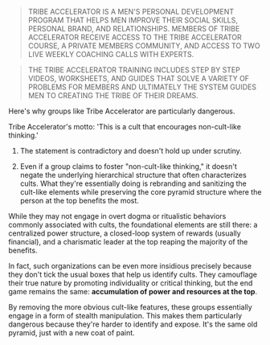 > TRIBE ACCELERATOR IS A MEN'S PERSONAL DEVELOPMENT PROGRAM THAT HELPS MEN IMPROVE THEIR SOCIAL SKILLS, PERSONAL BRAND, AND RELATIONSHIPS. MEMBERS OF TRIBE ACCELERATOR RECEIVE ACCESS TO THE TRIBE ACCELERATOR COURSE, A PRIVATE MEMBERS COMMUNITY, AND ACCESS TO TWO LIVE WEEKLY COACHING CALLS WITH EXPERTS.  
  
> THE TRIBE ACCELERATOR TRAINING INCLUDES STEP BY STEP VIDEOS, WORKSHEETS, AND GUIDES THAT SOLVE A VARIETY OF PROBLEMS FOR MEMBERS AND ULTIMATELY THE SYSTEM GUIDES MEN TO CREATING THE TRIBE OF THEIR DREAMS.


Here's why groups like Tribe Accelerator are particularly dangerous.

Tribe Accelerator's motto: 'This is a cult that encourages non-cult-like thinking.'

1. The statement is contradictory and doesn't hold up under scrutiny.

2. Even if a group claims to foster "non-cult-like thinking," it doesn't negate the underlying hierarchical structure that often characterizes cults. What they're essentially doing is rebranding and sanitizing the cult-like elements while preserving the core pyramid structure where the person at the top benefits the most.

While they may not engage in overt dogma or ritualistic behaviors commonly associated with cults, the foundational elements are still there: a centralized power structure, a closed-loop system of rewards (usually financial), and a charismatic leader at the top reaping the majority of the benefits.

In fact, such organizations can be even more insidious precisely because they don't tick the usual boxes that help us identify cults. They camouflage their true nature by promoting individuality or critical thinking, but the end game remains the same: **accumulation of power and resources at the top**.

By removing the more obvious cult-like features, these groups essentially engage in a form of stealth manipulation. This makes them particularly dangerous because they're harder to identify and expose. It's the same old pyramid, just with a new coat of paint.